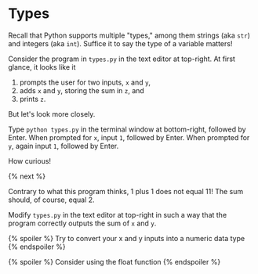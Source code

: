 # Types

Recall that Python supports multiple "types," among them strings (aka `str`) and integers (aka `int`). Suffice it to say the type of a variable matters!

Consider the program in `types.py` in the text editor at top-right. At first glance, it looks like it

1. prompts the user for two inputs, `x` and `y`,
2. adds `x` and `y`, storing the sum in `z`, and
3. prints `z`.

But let's look more closely.

Type `python types.py` in the terminal window at bottom-right, followed by Enter. When prompted for `x`, input `1`, followed by Enter. When prompted for `y`, again input `1`, followed by Enter.

How curious!

{% next %}

Contrary to what this program thinks, 1 plus 1 does not equal 11! The sum should, of course, equal 2.

Modify `types.py` in the text editor at top-right in such a way that the program correctly outputs the sum of `x` and `y`.


{% spoiler %}
Try to convert your x and y inputs into a numeric data type
{% endspoiler %}


{% spoiler %}
  Consider using the float function
{% endspoiler %}

